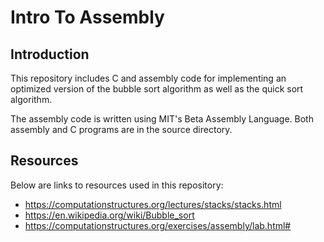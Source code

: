 # Intro To Assembly

## Introduction
This repository includes C and assembly code for implementing an optimized version of the bubble sort algorithm as well as the quick sort algorithm. 

The assembly code is written using MIT's Beta Assembly Language. Both assembly and C programs are in the source directory. 


## Resources 
Below are links to resources used in this repository:
- https://computationstructures.org/lectures/stacks/stacks.html
- https://en.wikipedia.org/wiki/Bubble_sort
- https://computationstructures.org/exercises/assembly/lab.html#
